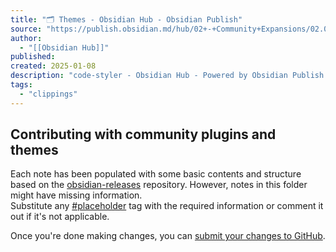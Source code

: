 ```yaml
---
title: "🗂️ Themes - Obsidian Hub - Obsidian Publish"
source: "https://publish.obsidian.md/hub/02+-+Community+Expansions/02.05+All+Community+Expansions/Themes/%F0%9F%97%82%EF%B8%8F+Themes"
author:
  - "[[Obsidian Hub]]"
published:
created: 2025-01-08
description: "code-styler - Obsidian Hub - Powered by Obsidian Publish."
tags:
  - "clippings"
---
```

## Contributing with community plugins and themes

Each note has been populated with some basic contents and structure based on the [obsidian-releases](https://publish.obsidian.md/#) repository. However, notes in this folder might have missing information.  
Substitute any [#placeholder](https://publish.obsidian.md/#placeholder) tag with the required information or comment it out if it's not applicable.

Once you're done making changes, you can [submit your changes to GitHub](https://publish.obsidian.md/hub/04+-+Guides%2C+Workflows%2C+%26+Courses/Guides/How+to+add+content+through+GitHub).